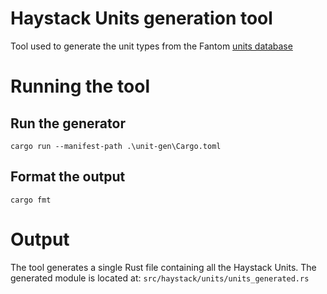 # Haystack Units generation tool

Tool used to generate the unit types from the Fantom [units database](https://raw.githubusercontent.com/fantom-lang/fantom/master/etc/sys/units.txt)

# Running the tool

## Run the generator
`cargo run --manifest-path .\unit-gen\Cargo.toml`

## Format the output
`cargo fmt`

# Output

The tool generates a single Rust file containing all the Haystack Units.
The generated module is located at: `src/haystack/units/units_generated.rs`